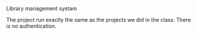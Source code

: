 Library management systam

The project run exactly the same as the projects we did in the class.
There is no authentication.
